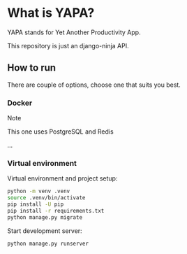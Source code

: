 # What is YAPA?

YAPA stands for Yet Another Productivity App.

This repository is just an django-ninja API.

## How to run

There are couple of options, choose one that suits you best.

### Docker

> [!NOTE]
> This one uses PostgreSQL and Redis

...

### Virtual environment

Virtual environment and project setup:
```bash
python -m venv .venv
source .venv/bin/activate
pip install -U pip
pip install -r requirements.txt
python manage.py migrate
```

Start development server:
```bash
python manage.py runserver
```
